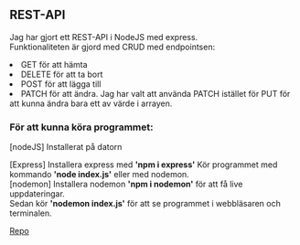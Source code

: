 ## REST-API

Jag har gjort ett REST-API i NodeJS med express. <br>
Funktionaliteten är gjord med CRUD med endpointsen:
<li>GET för att hämta 
<li>DELETE för att ta bort 
<li>POST för att lägga till 
<li>PATCH för att ändra.
Jag har valt att använda PATCH istället för PUT för att kunna ändra bara ett av värde i arrayen.

### För att kunna köra programmet:
[nodeJS] Installerat på datorn  

[Express] Installera express med **'npm i express'**
Kör programmet med kommando **'node index.js'** eller med nodemon.  
[nodemon] Installera nodemon **'npm i nodemon'** för att få live uppdateringar.  
Sedan kör **'nodemon index.js'** för att se programmet i webbläsaren och terminalen.


[Repo](https://github.com/A-Ozmehak/Express-API)